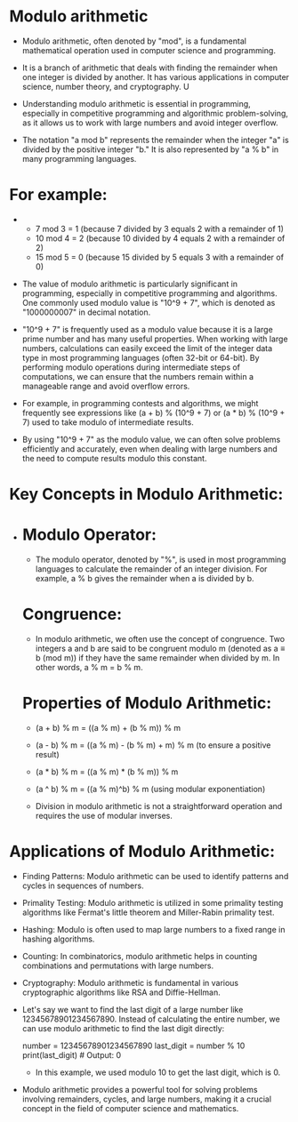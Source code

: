 # Modulo arithmetic
* Modulo arithmetic, often denoted by "mod", is a fundamental mathematical operation used in computer science and programming.
* It is a branch of arithmetic that deals with finding the remainder when one integer is divided by another. It has various applications in computer science, number theory, and cryptography. U
* Understanding modulo arithmetic is essential in programming, especially in competitive programming and algorithmic problem-solving, as it allows us to work with large numbers and avoid integer overflow.


* The notation "a mod b" represents the remainder when the integer "a" is divided by the positive integer "b." It is also represented by "a % b" in many programming languages.

# For example:
* 
    * 7 mod 3 = 1 (because 7 divided by 3 equals 2 with a remainder of 1)
    * 10 mod 4 = 2 (because 10 divided by 4 equals 2 with a remainder of 2)
    * 15 mod 5 = 0 (because 15 divided by 5 equals 3 with a remainder of 0)

* The value of modulo arithmetic is particularly significant in programming, especially in competitive programming and algorithms. One commonly used modulo value is "10^9 + 7", which is denoted as "1000000007" in decimal notation.

* "10^9 + 7" is frequently used as a modulo value because it is a large prime number and has many useful properties. When working with large numbers, calculations can easily exceed the limit of the integer data type in most programming languages (often 32-bit or 64-bit). By performing modulo operations during intermediate steps of computations, we can ensure that the numbers remain within a manageable range and avoid overflow errors.

* For example, in programming contests and algorithms, we might frequently see expressions like (a + b) % (10^9 + 7) or (a * b) % (10^9 + 7) used to take modulo of intermediate results.

* By using "10^9 + 7" as the modulo value, we can often solve problems efficiently and accurately, even when dealing with large numbers and the need to compute results modulo this constant.


# Key Concepts in Modulo Arithmetic:
* 
    # Modulo Operator: 
    * The modulo operator, denoted by "%", is used in most programming languages to calculate the remainder of an integer division. For example, a % b gives the remainder when a is divided by b.

    # Congruence: 
    * In modulo arithmetic, we often use the concept of congruence. Two integers a and b are said to be congruent modulo m (denoted as a ≡ b (mod m)) if they have the same remainder when divided by m. In other words, a % m = b % m.

    # Properties of Modulo Arithmetic:
    * (a + b) % m = ((a % m) + (b % m)) % m
    * (a - b) % m = ((a % m) - (b % m) + m) % m (to ensure a positive result)
    * (a * b) % m = ((a % m) * (b % m)) % m
    * (a ^ b) % m = ((a % m)^b) % m (using modular exponentiation)

    * Division in modulo arithmetic is not a straightforward operation and requires the use of modular inverses.

# Applications of Modulo Arithmetic:

* Finding Patterns: Modulo arithmetic can be used to identify patterns and cycles in sequences of numbers.

* Primality Testing: Modulo arithmetic is utilized in some primality testing algorithms like Fermat's little theorem and Miller-Rabin primality test.

* Hashing: Modulo is often used to map large numbers to a fixed range in hashing algorithms.

* Counting: In combinatorics, modulo arithmetic helps in counting combinations and permutations with large numbers.

* Cryptography: Modulo arithmetic is fundamental in various cryptographic algorithms like RSA and Diffie-Hellman.


* Let's say we want to find the last digit of a large number like 12345678901234567890. Instead of calculating the entire number, we can use modulo arithmetic to find the last digit directly:

    number = 12345678901234567890
    last_digit = number % 10
    print(last_digit)  # Output: 0

    * In this example, we used modulo 10 to get the last digit, which is 0.

* Modulo arithmetic provides a powerful tool for solving problems involving remainders, cycles, and large numbers, making it a crucial concept in the field of computer science and mathematics.